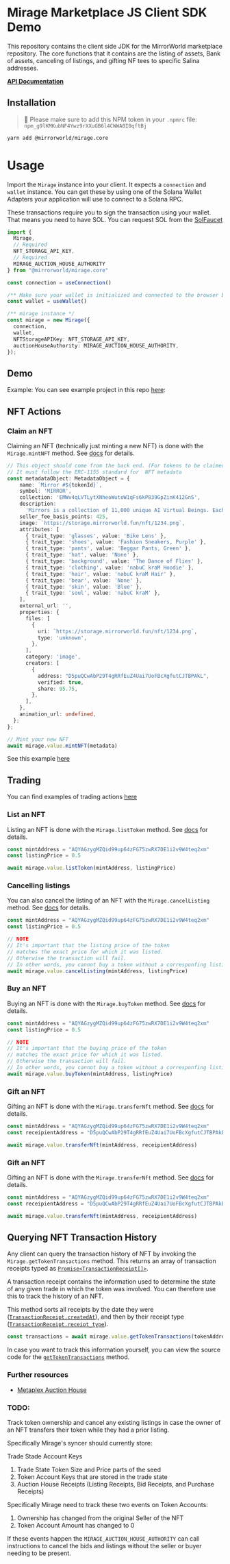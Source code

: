 # Mirage Marketplace JS Client SDK Demo
This repository contains the client side JDK for the MirrorWorld marketplace repository. The core functions that it contains are the listing of assets, Bank of assets, canceling of listings, and gifting NF tees to specific Salina addresses.

[api-docs]: https://mirage-js-sdk.vercel.app/
[**API Documentation**][api-docs]

## Installation
> 🚨 Please make sure to add this NPM token in your `.npmrc` file:
> `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`

```bash
yarn add @mirrorworld/mirage.core
```

# Usage
Import the `Mirage` instance into your client. It expects a `connection` and `wallet` instance. You can get these by using one of the Solana Wallet Adapters your application will use to connect to a Solana RPC.

These transactions require you to sign the transaction using your wallet. That means you need to have SOL. You can request SOL from the [SolFaucet](https://solfaucet.com/)

```ts
import {
  Mirage,
  // Required
  NFT_STORAGE_API_KEY,
  // Required
  MIRAGE_AUCTION_HOUSE_AUTHORITY
} from "@mirrorworld/mirage.core"

const connection = useConnection()

/** Make sure your wallet is initialized and connected to the browser before providing to Mirage */ 
const wallet = useWallet()

/** mirage instance */
const mirage = new Mirage({
  connection,
  wallet,
  NFTStorageAPIKey: NFT_STORAGE_API_KEY,
  auctionHouseAuthority: MIRAGE_AUCTION_HOUSE_AUTHORITY,
});
```

## Demo
Example: 
You can see example project in this repo [here](https://github.dev/mirrorworld-universe/mirage-js-sdk/blob/main/examples/vue-ts/src/pages/nft/%5Baddress%5D.vue):


## NFT Actions

### Claim an NFT
Claiming an NFT (technically just minting a new NFT) is done with the `Mirage.mintNFT` method. See [docs](https://mirage-js-sdk.vercel.app/classes/core_src.Mirage.html#mintNFT) for details.
```ts
// This object should come from the back end. (For tokens to be claimed)
// It must follow the ERC-1155 standard for  NFT metadata
const metadataObject: MetadataObject = {
    name: `Mirror #${tokenId}`,
    symbol: 'MIRROR',
    collection: 'EMWv4qLVTLytXNheoWutoW1qFs6kP839GpZinK412GnS',
    description:
      'Mirrors is a collection of 11,000 unique AI Virtual Beings. Each Mirror can be upgraded and co-create narratives by talking with the collector, also offering a series of rights in the future games.\n',
    seller_fee_basis_points: 425,
    image: `https://storage.mirrorworld.fun/nft/1234.png`,
    attributes: [
      { trait_type: 'glasses', value: 'Bike Lens' },
      { trait_type: 'shoes', value: 'Fashion Sneakers, Purple' },
      { trait_type: 'pants', value: 'Beggar Pants, Green' },
      { trait_type: 'hat', value: 'None' },
      { trait_type: 'background', value: 'The Dance of Flies' },
      { trait_type: 'clothing', value: 'nabuC kraM Hoodie' },
      { trait_type: 'hair', value: 'nabuC kraM Hair' },
      { trait_type: 'bear', value: 'None' },
      { trait_type: 'skin', value: 'Blue' },
      { trait_type: 'soul', value: 'nabuC kraM' },
    ],
    external_url: '',
    properties: {
      files: [
        {
          uri: `https://storage.mirrorworld.fun/nft/1234.png`,
          type: 'unknown',
        },
      ],
      category: 'image',
      creators: [
        {
          address: "D5puQCwAbP29T4gRRfEuZ4Uai7UoFBcXgfutCJTBPAkL",
          verified: true,
          share: 95.75,
        },
      ],
    },
    animation_url: undefined,
  };
};

// Mint your new NFT
await mirage.value.mintNFT(metadata)
```
See this example [here](https://github.com/mirrorworld-universe/mirage-js-sdk/blob/9904a20ac6e6d1c7856bac1d252df2dec4bb1eff/examples/vue-ts/src/pages/index.vue#L158-L181)


## Trading
You can find examples of trading actions [here](https://github.com/mirrorworld-universe/mirage-js-sdk/blob/9904a20ac6e6d1c7856bac1d252df2dec4bb1eff/examples/vue-ts/src/pages/nft/%5Baddress%5D.vue#L288-L347)
### List an NFT
Listing an NFT is done with the `Mirage.listToken` method. See [docs](https://mirage-js-sdk.vercel.app/classes/core_src.Mirage.html#listToken) for details.
```ts
const mintAddress = "AQYAGzygMZQid99up64zFG75zwRX7DE1i2v9W4teq2xm"
const listingPrice = 0.5

await mirage.value.listToken(mintAddress, listingPrice)
```

### Cancelling listings
You can also cancel the listing of an NFT with the `Mirage.cancelListing` method. See [docs](https://mirage-js-sdk.vercel.app/classes/core_src.Mirage.html#cancelListing) for details.
```ts
const mintAddress = "AQYAGzygMZQid99up64zFG75zwRX7DE1i2v9W4teq2xm"
const listingPrice = 0.5

// NOTE
// It's important that the listing price of the token
// matches the exact price for which it was listed.
// Otherwise the transaction will fail.
// In other words, you cannot buy a token without a corresponfing listing receipt.
await mirage.value.cancelListing(mintAddress, listingPrice)
```

### Buy an NFT
Buying an NFT is done with the `Mirage.buyToken` method. See [docs](https://mirage-js-sdk.vercel.app/classes/core_src.Mirage.html#buyToken) for details.
```ts
const mintAddress = "AQYAGzygMZQid99up64zFG75zwRX7DE1i2v9W4teq2xm"
const listingPrice = 0.5

// NOTE
// It's important that the buying price of the token
// matches the exact price for which it was listed.
// Otherwise the transaction will fail.
// In other words, you cannot buy a token without a corresponfing listing receipt.
await mirage.value.buyToken(mintAddress, listingPrice)
```

### Gift an NFT
Gifting an NFT is done with the `Mirage.transferNft` method. See [docs](https://mirage-js-sdk.vercel.app/classes/core_src.Mirage.html#transferNft) for details.
```ts
const mintAddress = "AQYAGzygMZQid99up64zFG75zwRX7DE1i2v9W4teq2xm"
const receipientAddress = "D5puQCwAbP29T4gRRfEuZ4Uai7UoFBcXgfutCJTBPAkL"

await mirage.value.transferNft(mintAddress, receipientAddress)
```

### Gift an NFT
Gifting an NFT is done with the `Mirage.transferNft` method. See [docs](https://mirage-js-sdk.vercel.app/classes/core_src.Mirage.html#transferNft) for details.
```ts
const mintAddress = "AQYAGzygMZQid99up64zFG75zwRX7DE1i2v9W4teq2xm"
const receipientAddress = "D5puQCwAbP29T4gRRfEuZ4Uai7UoFBcXgfutCJTBPAkL"

await mirage.value.transferNft(mintAddress, receipientAddress)
```

## Querying NFT Transaction History
Any client can query the transaction history of NFT by invoking the `Mirage.getTokenTransactions` method. This returns an array of transaction receipts typed as [`Promise<TransactionReceipt[]>`](https://mirage-js-sdk.vercel.app/interfaces/core_src.TransactionReceipt.html).

A transaction receipt contains the information used to determine the state of any given trade in which the token was involved. You can therefore use this to track the history of an NFT.

This method sorts all receipts by the date they were ([`TransactionReceipt.createdAt`](https://mirage-js-sdk.vercel.app/interfaces/core_src.TransactionReceipt.html#createdAt)), and then by their receipt type ([`TransactionReceipt.receipt_type`](https://mirage-js-sdk.vercel.app/interfaces/core_src.TransactionReceipt.html#receipt_type)).

```ts
const transactions = await mirage.value.getTokenTransactions(tokenAddress.value)
```

In case you want to track this information yourself, you can view the source code for the [`getTokenTransactions`](https://github.com/mirrorworld-universe/mirage-js-sdk/blob/9904a20ac6e6d1c7856bac1d252df2dec4bb1eff/packages/core/src/mirage.ts#L743-L797) method.

### Further resources
- [Metaplex Auction House](https://docs.metaplex.com/auction-house/definition)

### TODO:
Track token ownership and cancel any existing listings in case the owner of an NFT transfers their token while they had a prior listing.

Specifically Mirage's syncer should currently store:

Trade Stade Account Keys
1. Trade State Token Size and Price parts of the seed
2. Token Account Keys that are stored in the trade state
3. Auction House Receipts (Listing Receipts, Bid Receipts, and Purchase Receipts)

Specifically Mirage need to track these two events on Token Accounts:
1. Ownership has changed from the original Seller of the NFT
2. Token Account Amount has changed to 0

If these events happen the `MIRAGE_AUCTION_HOUSE_AUTHORITY` can call instructions to cancel the bids and listings without the seller or buyer needing to be present.